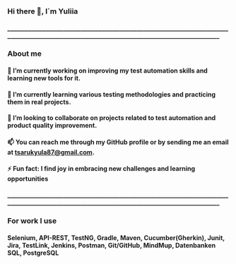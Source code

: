 ### Hi there 👋, I`m Yuliia
#### ___________________________________________________________________________________________________________________________________________________
### About me
#### 🔭 I’m currently working on improving my test automation skills and learning new tools for it.
#### 🌱 I’m currently learning various testing methodologies and practicing them in real projects. 
#### 👯 I’m looking to collaborate on projects related to test automation and product quality improvement.
#### 📫 You can reach me through my GitHub profile or by sending me an email at tsarukyula87@gmail.com.
#### ⚡ Fun fact: I find joy in embracing new challenges and learning opportunities
#### ___________________________________________________________________________________________________________________________________________________
### For work I use
#### Selenium, API-REST, TestNG, Gradle, Maven, Cucumber(Gherkin), Junit, Jira, TestLink, Jenkins, Postman, Git/GitHub, MindMup, Datenbanken SQL, PostgreSQL


<!--
**Tsarukyula/Tsarukyula** is a ✨ _special_ ✨ repository because its `README.md` (this file) appears on your GitHub profile.

Here are some ideas to get you started:

- 🔭 I’m currently working on improving my test automation skills and learning new tools for it.
- 🌱 I’m currently learning various testing methodologies and practicing them in real projects. 
- 👯 I’m looking to collaborate on projects related to test automation and product quality improvement. 
- 🤔 I’m looking for help with ...
- 💬 Ask me about ...
- 📫 You can reach me through my GitHub profile or by sending me an email at tsarukyula87@gmail.com. 
- 😄 Pronouns: ...
- ⚡ Fun fact: ...
-->
